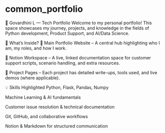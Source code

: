 
# common_portfolio
 
🧠 Govardhini L — Tech Portfolio
Welcome to my personal portfolio! This space showcases my journey, projects, and knowledge in the fields of Python development, Product Support, and AI/Data Science.

🚀 What’s Inside?
💼 Main Portfolio Website – A central hub highlighting who I am, my roles, and how I work.

🧾 Notion Workspace – A live, linked documentation space for customer support scripts, scenario handling, and extra resources.

📂 Project Pages – Each project has detailed write-ups, tools used, and live demos (where applicable).

💡 Skills Highlighted
Python, Flask, Pandas, Numpy

Machine Learning & AI fundamentals

Customer issue resolution & technical documentation

Git, GitHub, and collaborative workflows

Notion & Markdown for structured communication
